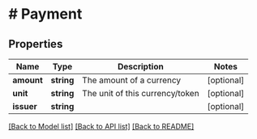 # # Payment

## Properties

Name | Type | Description | Notes
------------ | ------------- | ------------- | -------------
**amount** | **string** | The amount of a currency | [optional]
**unit** | **string** | The unit of this currency/token | [optional]
**issuer** | **string** |  | [optional]

[[Back to Model list]](../../README.md#models) [[Back to API list]](../../README.md#endpoints) [[Back to README]](../../README.md)
